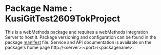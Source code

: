 # Package Name : KusiGitTest2609TokProject
This is a webMethods package and requires a webMethods Integration Server to host it. Package versioning and configuration can be found in the package [manifest](./KusiGitTest2609TokProject/manifest.v3) file. Service and API documentation is available on the package's home page http://&lt;server&gt;:&lt;port&gt;/&lt;packagename>.